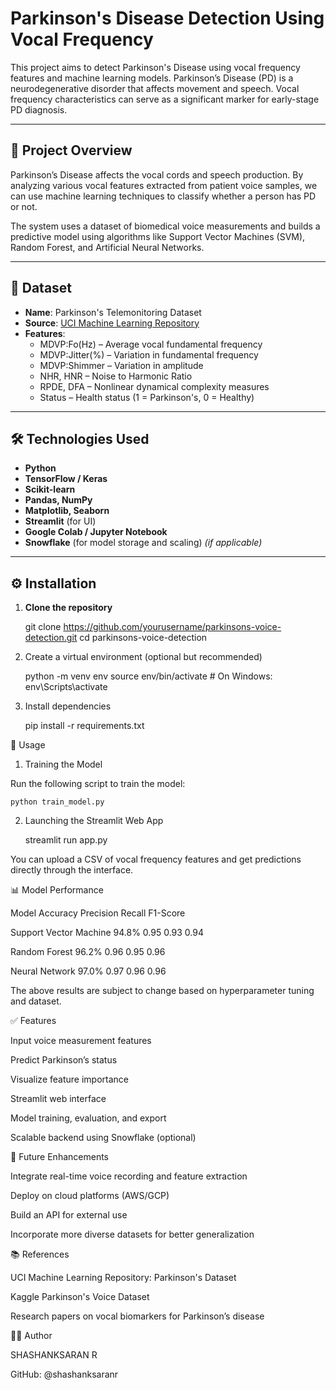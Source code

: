 # Parkinson's Disease Detection Using Vocal Frequency

This project aims to detect Parkinson's Disease using vocal frequency features and machine learning models. Parkinson’s Disease (PD) is a neurodegenerative disorder that affects movement and speech. Vocal frequency characteristics can serve as a significant marker for early-stage PD diagnosis.

---

## 🧠 Project Overview

Parkinson’s Disease affects the vocal cords and speech production. By analyzing various vocal features extracted from patient voice samples, we can use machine learning techniques to classify whether a person has PD or not.

The system uses a dataset of biomedical voice measurements and builds a predictive model using algorithms like Support Vector Machines (SVM), Random Forest, and Artificial Neural Networks.

---

## 📂 Dataset

- **Name**: Parkinson's Telemonitoring Dataset
- **Source**: [UCI Machine Learning Repository](https://archive.ics.uci.edu/ml/datasets/parkinsons)
- **Features**:
  - MDVP:Fo(Hz) – Average vocal fundamental frequency
  - MDVP:Jitter(%) – Variation in fundamental frequency
  - MDVP:Shimmer – Variation in amplitude
  - NHR, HNR – Noise to Harmonic Ratio
  - RPDE, DFA – Nonlinear dynamical complexity measures
  - Status – Health status (1 = Parkinson's, 0 = Healthy)

---

## 🛠️ Technologies Used

- **Python**
- **TensorFlow / Keras**
- **Scikit-learn**
- **Pandas, NumPy**
- **Matplotlib, Seaborn**
- **Streamlit** (for UI)
- **Google Colab / Jupyter Notebook**
- **Snowflake** (for model storage and scaling) *(if applicable)*

---

## ⚙️ Installation

1. **Clone the repository**
   
   git clone https://github.com/yourusername/parkinsons-voice-detection.git
   cd parkinsons-voice-detection
   
2. Create a virtual environment (optional but recommended)

    python -m venv env
    source env/bin/activate  # On Windows: env\Scripts\activate

3. Install dependencies

    pip install -r requirements.txt
   
🚀 Usage

1. Training the Model
   
Run the following script to train the model:

    python train_model.py
    
2. Launching the Streamlit Web App

    streamlit run app.py
   
You can upload a CSV of vocal frequency features and get predictions directly through the interface.

📊 Model Performance

Model	Accuracy	Precision	Recall	F1-Score

Support Vector Machine	94.8%	0.95	0.93	0.94

Random Forest	96.2%	0.96	0.95	0.96

Neural Network	97.0%	0.97	0.96	0.96

The above results are subject to change based on hyperparameter tuning and dataset.

✅ Features

Input voice measurement features

Predict Parkinson’s status

Visualize feature importance

Streamlit web interface

Model training, evaluation, and export

Scalable backend using Snowflake (optional)


🔬 Future Enhancements

Integrate real-time voice recording and feature extraction

Deploy on cloud platforms (AWS/GCP)

Build an API for external use

Incorporate more diverse datasets for better generalization

📚 References

UCI Machine Learning Repository: Parkinson's Dataset

Kaggle Parkinson's Voice Dataset

Research papers on vocal biomarkers for Parkinson’s disease

🙋‍♂️ Author

SHASHANKSARAN R

GitHub: @shashanksaranr
